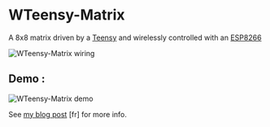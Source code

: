 # WTeensy-Matrix

A 8x8 matrix driven by a [Teensy](https://www.pjrc.com/teensy/) and wirelessly controlled with an [ESP8266](https://en.wikipedia.org/wiki/ESP8266)

![WTeensy-Matrix wiring](https://i.imgur.com/umhH0Gy.png)

## Demo : 
![WTeensy-Matrix demo](https://i.imgur.com/JyGBbyM.gif)

See [my blog post](https://lemnet.fr/blog/matrice-8x8-sans-fil-wireless-avec-un-teensy-et-un-esp8266) \[fr\] for more info.